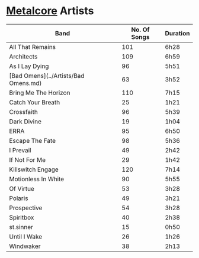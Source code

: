 # [Metalcore](https://open.spotify.com/playlist/2edtaUkhLJipa5iBz4jQYo?si=457feac66d9a42b1) Artists

| Band                             | No. Of Songs       | Duration          |
|----------------------------------|--------------------|-------------------|
| All That Remains                 | 101                | 6h28              |
| Architects                       | 109                | 6h59              |
| As I Lay Dying                   | 96                 | 5h51              |
| [Bad Omens](../Artists/Bad Omens.md) | 63             | 3h52              |
| Bring Me The Horizon             | 110                | 7h15              |
| Catch Your Breath                | 25                 | 1h21              |
| Crossfaith                       | 96                 | 5h39              |
| Dark Divine                      | 19                 | 1h04              |
| ERRA                             | 95                 | 6h50              |
| Escape The Fate                  | 98                 | 5h36              |
| I Prevail                        | 49                 | 2h42              |
| If Not For Me                    | 29                 | 1h42              |
| Killswitch Engage                | 120                | 7h14              |
| Motionless In White              | 90                 | 5h55              |
| Of Virtue                        | 53                 | 3h28              |
| Polaris 						             | 49                 | 3h21              |
| Prospective                      | 54                 | 3h28              |
| Spiritbox                        | 40                 | 2h38              |
| st.sinner                        | 15                 | 0h50              |
| Until I Wake                     | 26                 | 1h26              |
| Windwaker                        | 38                 | 2h13              |
